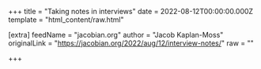 
+++
title = "Taking notes in interviews"
date = 2022-08-12T00:00:00.000Z
template = "html_content/raw.html"

[extra]
feedName = "jacobian.org"
author = "Jacob Kaplan-Moss"
originalLink = "https://jacobian.org/2022/aug/12/interview-notes/"
raw = ""

+++

